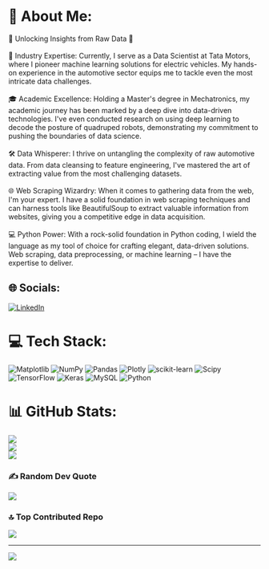 # 💫 About Me:
🚀 Unlocking Insights from Raw Data 🚀<br><br>🔬 Industry Expertise: Currently, I serve as a Data Scientist at Tata Motors, where I pioneer machine learning solutions for electric vehicles. My hands-on experience in the automotive sector equips me to tackle even the most intricate data challenges.<br><br>🎓 Academic Excellence: Holding a Master's degree in Mechatronics, my academic journey has been marked by a deep dive into data-driven technologies. I've even conducted research on using deep learning to decode the posture of quadruped robots, demonstrating my commitment to pushing the boundaries of data science.<br><br>🛠️ Data Whisperer: I thrive on untangling the complexity of raw automotive data. From data cleansing to feature engineering, I've mastered the art of extracting value from the most challenging datasets.<br><br>🌐 Web Scraping Wizardry: When it comes to gathering data from the web, I'm your expert. I have a solid foundation in web scraping techniques and can harness tools like BeautifulSoup to extract valuable information from websites, giving you a competitive edge in data acquisition.<br><br>💻 Python Power: With a rock-solid foundation in Python coding, I wield the language as my tool of choice for crafting elegant, data-driven solutions. Web scraping, data preprocessing, or machine learning – I have the expertise to deliver.


## 🌐 Socials:
[![LinkedIn](https://img.shields.io/badge/LinkedIn-%230077B5.svg?logo=linkedin&logoColor=white)](https://linkedin.com/in/krishna-hariharan) 

# 💻 Tech Stack:
![Matplotlib](https://img.shields.io/badge/Matplotlib-%23ffffff.svg?style=for-the-badge&logo=Matplotlib&logoColor=black) ![NumPy](https://img.shields.io/badge/numpy-%23013243.svg?style=for-the-badge&logo=numpy&logoColor=white) ![Pandas](https://img.shields.io/badge/pandas-%23150458.svg?style=for-the-badge&logo=pandas&logoColor=white) ![Plotly](https://img.shields.io/badge/Plotly-%233F4F75.svg?style=for-the-badge&logo=plotly&logoColor=white) ![scikit-learn](https://img.shields.io/badge/scikit--learn-%23F7931E.svg?style=for-the-badge&logo=scikit-learn&logoColor=white) ![Scipy](https://img.shields.io/badge/SciPy-%230C55A5.svg?style=for-the-badge&logo=scipy&logoColor=%white) ![TensorFlow](https://img.shields.io/badge/TensorFlow-%23FF6F00.svg?style=for-the-badge&logo=TensorFlow&logoColor=white) ![Keras](https://img.shields.io/badge/Keras-%23D00000.svg?style=for-the-badge&logo=Keras&logoColor=white) ![MySQL](https://img.shields.io/badge/mysql-%2300000f.svg?style=for-the-badge&logo=mysql&logoColor=white) ![Python](https://img.shields.io/badge/python-3670A0?style=for-the-badge&logo=python&logoColor=ffdd54)
# 📊 GitHub Stats:
![](https://github-readme-stats.vercel.app/api?username=KrishnaHariharan&theme=vue&hide_border=false&include_all_commits=true&count_private=true)<br/>
![](https://github-readme-streak-stats.herokuapp.com/?user=KrishnaHariharan&theme=vue&hide_border=false)<br/>
![](https://github-readme-stats.vercel.app/api/top-langs/?username=KrishnaHariharan&theme=vue&hide_border=false&include_all_commits=true&count_private=true&layout=compact)

### ✍️ Random Dev Quote
![](https://quotes-github-readme.vercel.app/api?type=horizontal&theme=light)

### 🔝 Top Contributed Repo
![](https://github-contributor-stats.vercel.app/api?username=KrishnaHariharan&limit=5&theme=darkhub&combine_all_yearly_contributions=true)

---
[![](https://visitcount.itsvg.in/api?id=KrishnaHariharan&icon=1&color=3)](https://visitcount.itsvg.in)

<!-- Proudly created with GPRM ( https://gprm.itsvg.in ) -->
